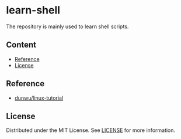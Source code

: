 # learn-shell
The repository is mainly used to learn shell scripts.
## Content
- [Reference](#Reference)
- [License](#License)
## Reference
- [dunwu/linux-tutorial](https://github.com/dunwu/linux-tutorial)
## License
Distributed under the MIT License. See [LICENSE](LICENSE) for more information.